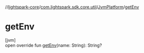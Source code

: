 //[lightspark-core](../../../index.md)/[com.lightspark.sdk.core.util](../index.md)/[JvmPlatform](index.md)/[getEnv](get-env.md)

# getEnv

[jvm]\
open override fun [getEnv](get-env.md)(name: String): String?
